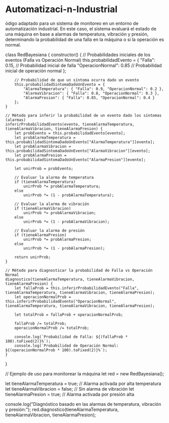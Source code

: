 # Automatizaci-n-Industrial
ódigo  adaptado para un sistema de monitoreo en un entorno de automatización industrial. En este caso, el sistema evaluará el estado de una máquina en base a alarmas de temperatura, vibración y presión, determinando la probabilidad de una falla en la máquina o si la operación es normal.

class RedBayesiana {
    constructor() {
        // Probabilidades iniciales de los eventos (Falla vs Operación Normal)
        this.probabilidadEvento = {
            "Falla": 0.15,  // Probabilidad inicial de falla
            "OperacionNormal": 0.85  // Probabilidad inicial de operación normal
        };

        // Probabilidad de que un síntoma ocurra dado un evento
        this.probabilidadSintomaDadoUnEvento = {
            "AlarmaTemperatura": { "Falla": 0.9, "OperacionNormal": 0.2 },
            "AlarmaVibracion": { "Falla": 0.8, "OperacionNormal": 0.3 },
            "AlarmaPresion": { "Falla": 0.85, "OperacionNormal": 0.4 }
        };
    }

    // Método para inferir la probabilidad de un evento dado los síntomas (alarmas)
    inferirProbabilidadEvento(evento, tieneAlarmaTemperatura, tieneAlarmaVibracion, tieneAlarmaPresion) {
        let probEvento = this.probabilidadEvento[evento];
        let probAlarmaTemperatura = this.probabilidadSintomaDadoUnEvento["AlarmaTemperatura"][evento];
        let probAlarmaVibracion = this.probabilidadSintomaDadoUnEvento["AlarmaVibracion"][evento];
        let probAlarmaPresion = this.probabilidadSintomaDadoUnEvento["AlarmaPresion"][evento];

        let unirProb = probEvento;

        // Evaluar la alarma de temperatura
        if (tieneAlarmaTemperatura)
            unirProb *= probAlarmaTemperatura;
        else
            unirProb *= (1 - probAlarmaTemperatura);

        // Evaluar la alarma de vibración
        if (tieneAlarmaVibracion)
            unirProb *= probAlarmaVibracion;
        else
            unirProb *= (1 - probAlarmaVibracion);

        // Evaluar la alarma de presión
        if (tieneAlarmaPresion)
            unirProb *= probAlarmaPresion;
        else
            unirProb *= (1 - probAlarmaPresion);

        return unirProb;
    }

    // Método para diagnosticar la probabilidad de Falla vs Operación Normal
    diagnostico(tieneAlarmaTemperatura, tieneAlarmaVibracion, tieneAlarmaPresion) {
        let fallaProb = this.inferirProbabilidadEvento("Falla", tieneAlarmaTemperatura, tieneAlarmaVibracion, tieneAlarmaPresion);
        let operacionNormalProb = this.inferirProbabilidadEvento("OperacionNormal", tieneAlarmaTemperatura, tieneAlarmaVibracion, tieneAlarmaPresion);

        let totalProb = fallaProb + operacionNormalProb;

        fallaProb /= totalProb;
        operacionNormalProb /= totalProb;

        console.log(`Probabilidad de Falla: ${(fallaProb * 100).toFixed(2)}%`);
        console.log(`Probabilidad de Operación Normal: ${(operacionNormalProb * 100).toFixed(2)}%`);
    }
}

// Ejemplo de uso para monitorear la máquina
let red = new RedBayesiana();

let tieneAlarmaTemperatura = true;  // Alarma activada por alta temperatura
let tieneAlarmaVibracion = false;  // Sin alarma de vibración
let tieneAlarmaPresion = true;  // Alarma activada por presión alta

console.log("Diagnóstico basado en las alarmas de temperatura, vibración y presión:");
red.diagnostico(tieneAlarmaTemperatura, tieneAlarmaVibracion, tieneAlarmaPresion);
